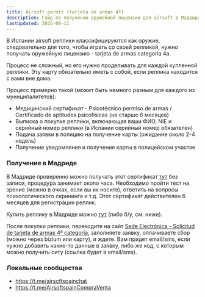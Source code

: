 ```yaml
---
title: Airsoft permit (tarjeta de armas 4ª)
description: Гайд по получению оружейной лицензии для airsoft в Мадриде
lastUpdated: 2025-08-11
---
```


В Испании airsoft реплики классифицируются как оружие, следовательно для того, чтобы играть со своей репликой, нужно получать оружейную лицензию - tarjeta de armas categoria 4a.

Процесс не сложный, но его нужно проделывать для каждой купленной реплики. Эту карту обязательно иметь с собой, если реплика находится с вами вне дома.

Процесс примерно такой (может быть немного разным для каждого из муниципалитетов):
- Медицинский сертификат - Psicotécnico permiso de armas / Certificado de aptitudes psicofísicas (не старше 6 месяцев)
- Выписка о покупке реплики, включающая ваши ФИО, NIE и серийный номер реплики (в Испании серийный номер обязателен)
- Подача заявки в полицию на получение карты (ожидание около 2-4 недель)
- Получение уведомления и получение карты в полицейском участке

### Получение в Мадриде

В Мадриде проверенно можно получать этот сертификат [тут](https://www.centromedicoelpilar.com/certificados-medicos/psicotecnico-permiso-de-armas/) без записи, процедура занимает около часа. Необходимо пройти тест на зрение (можно в очках, если вы их носите), ответить на вопросы психологического скрининга и т.д. Этот сертификат действителен 6 месяцев для регистрации реплик.

Купить реплику в Мадриде можно [тут](https://maps.app.goo.gl/TmpDM1EDm3Vj371m8) (либо б/у, см. ниже).

После покупки реплики, переходите на сайт [Sede Electrónica - Solicitud de tarjeta de armas 4ª categoría](https://sede.madrid.es/portal/site/tramites/menuitem.62876cb64654a55e2dbd7003a8a409a0/?vgnextoid=72cd78d4dfaed010VgnVCM1000000b205a0aRCRD&vgnextchannel=28b737c190180210VgnVCM100000c90da8c0RCRD), заполняете заявку, оплачиваете сбор (можно через bizium или карту), и ждете. Вам придет email/sms, если нужно добавить какие-то данные в заявку, либо же код, с которым можно получить ситу (ссылка будет в email/sms).

### Локальные сообщества

- https://t.me/airsoftspainchat
- https://t.me/AirsoftspainCompraVenta

